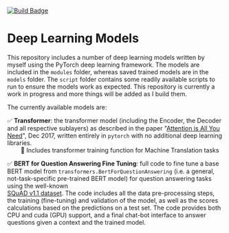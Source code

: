 [![Build Badge](https://github.com/andreasottana/deep_learning_models/workflows/shapes%20tests/badge.svg)](https://github.com/AndreaSottana/deep_learning_models/actions)

# Deep Learning Models

This repository includes a number of deep learning models written by myself using the PyTorch deep learning framework.
The models are included in the `modules` folder, whereas saved trained models are in the `models` folder. 
The `script` folder contains some readily available scripts to run to ensure the models work as expected.
This repository is currently a work in progress and more things will be added as I build them.  
 
 
The currently available models are:  

:white_check_mark: **Transformer**: the transformer model (including the Encoder, the Decoder and all respective 
sublayers) as described in the paper 
"<a target="_blank" href="https://arxiv.org/pdf/1706.03762.pdf">Attention is All You Need</a>", Dec 2017, written 
entirely in `pytorch` with no additional deep learning libraries.  
&nbsp;&nbsp;&nbsp;&nbsp;&nbsp;&nbsp;&nbsp;&nbsp;:radio_button: Includes transformer training function for Machine 
Translation tasks  

:white_check_mark: **BERT for Question Answering Fine Tuning**: full code to fine tune
a base BERT model from `transformers.BertForQuestionAnswering` (i.e. a general, not-task-specific pre-trained BERT 
model) for question answering tasks using the well-known  
<a target="_blank" href="https://rajpurkar.github.io/SQuAD-explorer/">SQuAD v1.1 dataset</a>. The code includes all the
data pre-processing steps, the training (fine-tuning) and validation of the model, as well as the scores calculations 
based on the predictions on a test set. The code provides both CPU and cuda (GPU) support, and a final chat-bot 
interface to answer questions given a context and the trained model.
